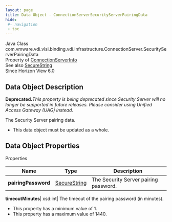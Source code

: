 ```yaml
---
layout: page
title: Data Object - ConnectionServerSecurityServerPairingData
hide:
 #- navigation
 - toc
---
```






Java Class
    com.vmware.vdi.vlsi.binding.vdi.infrastructure.ConnectionServer.SecurityServerPairingData  
Property of
     [ConnectionServerInfo](vdi.infrastructure.ConnectionServer.ConnectionServerInfo.md#field_detail)  
See also
     [SecureString](vdi.util.SecureString.md)  
Since 
    Horizon View 6.0

## Data Object Description 

**Deprecated.**_This property is being deprecated since Security Server will no longer be supported in future releases. Please consider using Unified Access Gateway (UAG) instead._

The Security Server pairing data. 

  * This data object must be updated as a whole.



## Data Object Properties

Properties

Name |  Type |  Description   
---|---|---  
**pairingPassword**| [SecureString](vdi.util.SecureString.md)|  The Security Server pairing password.   
  
**timeoutMinutes**|  xsd:int|  The timeout of the pairing password (in minutes).   


  * This property has a minimum value of 1. 
  * This property has a maximum value of 1440. 

  
  
  
 
  
  

